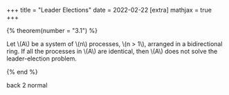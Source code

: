 +++
title = "Leader Elections"
date = 2022-02-22
[extra]
mathjax = true
+++

{% theorem(number = "3.1") %}

Let \\(A\\) be a system of \\(n\\) processes, \\(n > 1\\), arranged in a bidirectional ring. If all the processes in \\(A\\) are identical, then \\(A\\) does not solve the leader-election problem.

{% end %}

back 2 normal